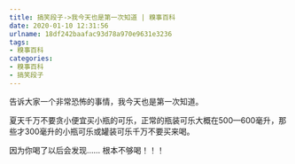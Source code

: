 ```yaml
---
title: 搞笑段子->我今天也是第一次知道 | 糗事百科
date: 2020-01-10 12:31:56
urlname: 18df242baafac93d78a970e9631e3236
tags: 
- 糗事百科
categories:
- 糗事百科
- 搞笑段子
---
```

告诉大家一个非常恐怖的事情，我今天也是第一次知道。

夏天千万不要贪小便宜买小瓶的可乐，正常的瓶装可乐大概在500—600毫升，那些才300毫升的小瓶可乐或罐装可乐千万不要买来喝。

因为你喝了以后会发现…… 根本不够喝！！！


